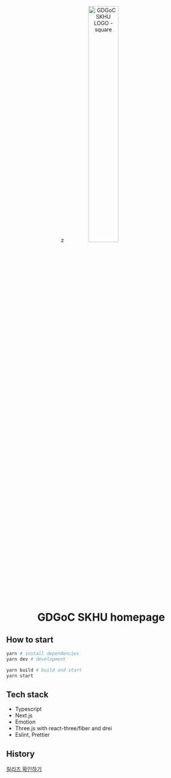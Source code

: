 <div align='center'>z

<img width="40%" alt="GDGoC SKHU LOGO - square" src="https://user-images.githubusercontent.com/26461307/188155312-00b762d9-08b8-485c-8b7c-e77cda705d9e.png">

# GDGoC SKHU homepage

</div>

## How to start

```bash
yarn # install dependencies
yarn dev # development

yarn build # build and start
yarn start
```

## Tech stack

- Typescript
- Next.js
- Emotion
- Three.js with react-three/fiber and drei
- Eslint, Prettier

## History

[릴리즈 확인하기](https://github.com/GDSC-SKHU/www.gdsc-skhu.com/releases)
